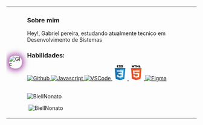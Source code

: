
<table>
<section align="left">
    <td>
        <div>
            <img src="https://giffiles.alphacoders.com/221/221615.gif" alt="GIF" width="400px" height="300px" style="border-radius: 15px; box-shadow: 0px 0px 15px 5px rgba(128, 0, 128, 0.7);">
        </div>
    </td>
    <td>
    <div>
        <h3>Sobre mim</h3>
        <p>Hey!, Gabriel pereira, estudando atualmente tecnico em Desenvolvimento de Sistemas</p>
    </div>
    <div>
        <h3>Habilidades:</h3>
            <div align="left">
                <a href="https://github.com/" target="_blank" rel="noreferrer"> 
                    <img src="https://cdn.jsdelivr.net/gh/devicons/devicon@latest/icons/github/github-original.svg" alt="Github" width="40" height="40" /> 
                </a>
                <a href="https://www.python.org/" target="_blank" rel="noreferrer"> 
                        <img src="https://www.svgrepo.com/show/353925/javascript.svg" alt="Javascript" width="40" height="40" /> 
                </a>
                <a href="https://code.visualstudio.com/" target="_blank" rel="noreferrer"> 
                        <img src="https://cdn.jsdelivr.net/gh/devicons/devicon@latest/icons/vscode/vscode-original.svg" alt="VSCode" width="40" height="40" /> 
                </a>
                <a href="https://www.w3schools.com/css/" target="_blank" rel="noreferrer"> 
                        <img src="https://raw.githubusercontent.com/devicons/devicon/master/icons/css3/css3-original-wordmark.svg" alt="CSS3" width="40" height="40"/> 
                </a>
                <a href="https://www.w3.org/html/" target="_blank" rel="noreferrer"> 
                        <img src="https://raw.githubusercontent.com/devicons/devicon/master/icons/html5/html5-original-wordmark.svg" alt="HTML5" width="40" height="40"/> 
                </a>
                <a href="https://www.figma.com/" target="_blank" rel="noreferrer"> 
                        <img src="https://www.vectorlogo.zone/logos/figma/figma-icon.svg" alt="Figma" width="40" height="40"/> 
                </a>
                </div>
                 <br>
                    <p>
  <img align="left" src="https://github-readme-stats.vercel.app/api/top-langs?username=BiellNonato&show_icons=true&locale=en&layout=compact&bg_color=000000&text_color=ffffff" alt="BiellNonato" />
</p>
        <br>
        <p>&nbsp;<img src="https://github-readme-stats.vercel.app/api?username=BiellNonato&show_icons=true&locale=en&bg_color=000000&text_color=ffffff" alt="BiellNonato" /></p>
            </div>
        </td>
</section>

</table>




